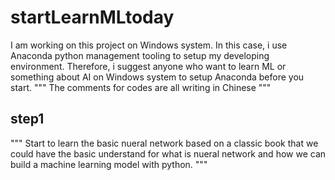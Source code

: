 # startLearnMLtoday
I am working on this project on Windows system. In this case, i use Anaconda python management tooling to setup my developing environment.
Therefore, i suggest anyone who want to learn ML or something about AI on Windows system to setup Anaconda before you start.
"""
The comments for codes are all writing in Chinese
"""


## step1
"""
Start to learn the basic nueral network based on a classic book that we could have the basic understand for what is nueral network and how we can build a machine learning model with python.
"""
